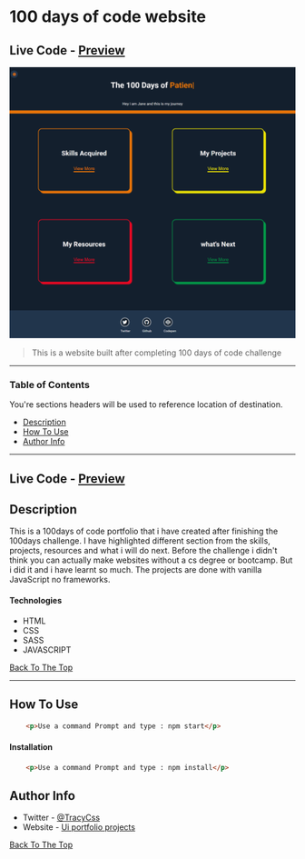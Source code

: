 # 100 days of code website
## Live Code - [Preview](https://muchirijane.github.io/100-days-website/)
<!-- ctrl+shift+v : preview -->
![Project Image](img/project-preview.png)

> This is a website built after completing 100 days of code challenge

---

### Table of Contents
You're sections headers will be used to reference location of destination.

- [Description](#description)
- [How To Use](#how-to-use)
- [Author Info](#author-info)

---

## Live Code - [Preview](https://muchirijane.github.io/100-days-website/)

## Description

This is a 100days of code portfolio that i have created after finishing the 100days challenge. 
I have highlighted different section from the skills, projects, resources and what i will do next.
Before the challenge i didn't think you can actually make websites without a cs degree or bootcamp.
But i did it and i have learnt so much. The projects are done with vanilla JavaScript no frameworks.

#### Technologies

- HTML
- CSS
- SASS
- JAVASCRIPT

[Back To The Top](#100-days-of-code-website)

---

## How To Use
```html
    <p>Use a command Prompt and type : npm start</p>
```

#### Installation
```html
    <p>Use a command Prompt and type : npm install</p>
```
 
## Author Info

- Twitter - [@TracyCss](https://twitter.com/TracyCss)
- Website - [Ui portfolio projects](https://janemuchiri.com)

[Back To The Top](#100-days-of-code-website)
